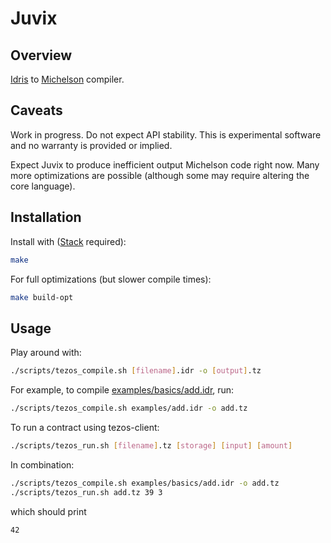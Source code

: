 # Juvix

## Overview

[Idris](https://idris-lang.org) to [Michelson](https://tezos.gitlab.io/mainnet/whitedoc/michelson.html) compiler.

## Caveats

Work in progress. Do not expect API stability. This is experimental software and no warranty is provided or implied.

Expect Juvix to produce inefficient output Michelson code right now. Many more optimizations are possible (although some may require altering the core language).

## Installation

Install with ([Stack](https://haskellstack.org) required):

```bash
make
```

For full optimizations (but slower compile times):

```bash
make build-opt
```

## Usage

Play around with:

```bash
./scripts/tezos_compile.sh [filename].idr -o [output].tz
```

For example, to compile [examples/basics/add.idr](examples/basics/add.idr), run:

```bash
./scripts/tezos_compile.sh examples/add.idr -o add.tz
```

To run a contract using tezos-client:

```bash
./scripts/tezos_run.sh [filename].tz [storage] [input] [amount]
```

In combination:

```bash
./scripts/tezos_compile.sh examples/basics/add.idr -o add.tz
./scripts/tezos_run.sh add.tz 39 3
```

which should print

```bash
42
```
